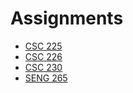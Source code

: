 # Assignments

* [CSC 225](/CSC225/)
* [CSC 226](/CSC226/)
* [CSC 230](/CSC230)
* [SENG 265](/SENG265/)
